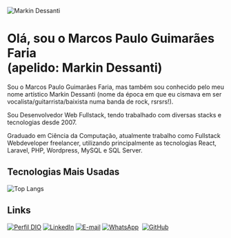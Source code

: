 ![Markin Dessanti](https://gravatar.com/avatar/c32b078504b83046f9546489eb1ea0ff?size=256)

# Olá, sou o Marcos Paulo Guimarães Faria <br> (apelido: Markin Dessanti)

Sou o Marcos Paulo Guimarães Faria, mas também sou conhecido pelo meu nome artístico Markin Dessanti (nome da época em que eu cismava em ser vocalista/guitarrista/baixista numa banda de rock, rsrsrs!).

Sou Desenvolvedor Web Fullstack, tendo trabalhado com diversas stacks e tecnologias desde 2007.

Graduado em Ciência da Computação, atualmente trabalho como Fullstack
Webdeveloper freelancer, utilizando principalmente as tecnologias React, Laravel, PHP, Wordpress, MySQL e SQL Server.

## Tecnologias Mais Usadas

![Top Langs](https://github-readme-stats.vercel.app/api/top-langs/?username=markindessanti&layout=compact)

## Links

[![Perfil DIO](https://img.shields.io/badge/-DIO.me-00087C?style=for-the-badge&logo=gitbook&logoColor=white)](https://web.dio.me/users/markindessanti)
[![LinkedIn](https://img.shields.io/badge/linkedin-%2300087C.svg?style=for-the-badge&logo=linkedin&logoColor=white)](https://www.linkedin.com/in/marcos-paulo-guimar%C3%A3es-faria/)
[![E-mail](https://img.shields.io/badge/-Email-00087C?style=for-the-badge&logo=microsoft-outlook&logoColor=white)](mailto:markindessanti@gmail.com)
[![WhatsApp](https://img.shields.io/badge/WhatsApp-00087C?style=for-the-badge&logo=whatsapp&logoColor=white)](https://wa.me/55+91+982043234)  
[![GitHub](https://img.shields.io/badge/GitHub-00087C?style=for-the-badge&logo=github&logoColor=white)](https://github.com/markindessanti)
